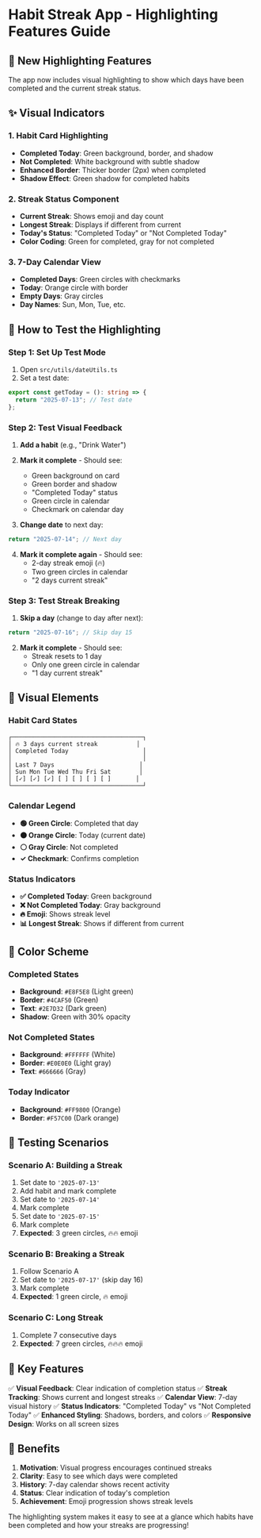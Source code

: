 # Habit Streak App - Highlighting Features Guide

## 🎯 New Highlighting Features

The app now includes visual highlighting to show which days have been completed and the current streak status.

## ✨ Visual Indicators

### 1. **Habit Card Highlighting**

- **Completed Today**: Green background, border, and shadow
- **Not Completed**: White background with subtle shadow
- **Enhanced Border**: Thicker border (2px) when completed
- **Shadow Effect**: Green shadow for completed habits

### 2. **Streak Status Component**

- **Current Streak**: Shows emoji and day count
- **Longest Streak**: Displays if different from current
- **Today's Status**: "Completed Today" or "Not Completed Today"
- **Color Coding**: Green for completed, gray for not completed

### 3. **7-Day Calendar View**

- **Completed Days**: Green circles with checkmarks
- **Today**: Orange circle with border
- **Empty Days**: Gray circles
- **Day Names**: Sun, Mon, Tue, etc.

## 🧪 How to Test the Highlighting

### Step 1: Set Up Test Mode

1. Open `src/utils/dateUtils.ts`
2. Set a test date:

```typescript
export const getToday = (): string => {
  return "2025-07-13"; // Test date
};
```

### Step 2: Test Visual Feedback

1. **Add a habit** (e.g., "Drink Water")
2. **Mark it complete** - Should see:

   - Green background on card
   - Green border and shadow
   - "Completed Today" status
   - Green circle in calendar
   - Checkmark on calendar day

3. **Change date** to next day:

```typescript
return "2025-07-14"; // Next day
```

4. **Mark it complete again** - Should see:
   - 2-day streak emoji (🔥)
   - Two green circles in calendar
   - "2 days current streak"

### Step 3: Test Streak Breaking

1. **Skip a day** (change to day after next):

```typescript
return "2025-07-16"; // Skip day 15
```

2. **Mark it complete** - Should see:
   - Streak resets to 1 day
   - Only one green circle in calendar
   - "1 day current streak"

## 📱 Visual Elements

### **Habit Card States**

```
┌─────────────────────────────────────┐
│ 🔥 3 days current streak           │
│ Completed Today                     │
│                                     │
│ Last 7 Days                        │
│ Sun Mon Tue Wed Thu Fri Sat        │
│ [✓] [✓] [✓] [ ] [ ] [ ] [ ]       │
└─────────────────────────────────────┘
```

### **Calendar Legend**

- **🟢 Green Circle**: Completed that day
- **🟠 Orange Circle**: Today (current date)
- **⚪ Gray Circle**: Not completed
- **✓ Checkmark**: Confirms completion

### **Status Indicators**

- **✅ Completed Today**: Green background
- **❌ Not Completed Today**: Gray background
- **🔥 Emoji**: Shows streak level
- **📊 Longest Streak**: Shows if different from current

## 🎨 Color Scheme

### **Completed States**

- **Background**: `#E8F5E8` (Light green)
- **Border**: `#4CAF50` (Green)
- **Text**: `#2E7D32` (Dark green)
- **Shadow**: Green with 30% opacity

### **Not Completed States**

- **Background**: `#FFFFFF` (White)
- **Border**: `#E0E0E0` (Light gray)
- **Text**: `#666666` (Gray)

### **Today Indicator**

- **Background**: `#FF9800` (Orange)
- **Border**: `#F57C00` (Dark orange)

## 🔧 Testing Scenarios

### **Scenario A: Building a Streak**

1. Set date to `'2025-07-13'`
2. Add habit and mark complete
3. Set date to `'2025-07-14'`
4. Mark complete
5. Set date to `'2025-07-15'`
6. Mark complete
7. **Expected**: 3 green circles, 🔥🔥 emoji

### **Scenario B: Breaking a Streak**

1. Follow Scenario A
2. Set date to `'2025-07-17'` (skip day 16)
3. Mark complete
4. **Expected**: 1 green circle, 🔥 emoji

### **Scenario C: Long Streak**

1. Complete 7 consecutive days
2. **Expected**: 7 green circles, 🔥🔥🔥 emoji

## 🎯 Key Features

✅ **Visual Feedback**: Clear indication of completion status
✅ **Streak Tracking**: Shows current and longest streaks
✅ **Calendar View**: 7-day visual history
✅ **Status Indicators**: "Completed Today" vs "Not Completed Today"
✅ **Enhanced Styling**: Shadows, borders, and colors
✅ **Responsive Design**: Works on all screen sizes

## 🚀 Benefits

1. **Motivation**: Visual progress encourages continued streaks
2. **Clarity**: Easy to see which days were completed
3. **History**: 7-day calendar shows recent activity
4. **Status**: Clear indication of today's completion
5. **Achievement**: Emoji progression shows streak levels

The highlighting system makes it easy to see at a glance which habits have been completed and how your streaks are progressing!
